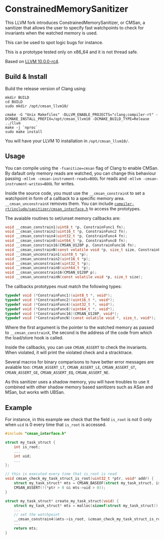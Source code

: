 # ConstrainedMemorySanitizer

This LLVM fork introduces ConstrainedMemorySanitizer, or CMSan, a sanitizer that allows the user to specify fast watchpoints to check for invariants when the watched memory is used.

This can be used to spot logic bugs for instance.

This is a prototype tested only on x86_64 and it is not thread safe.

Based on [LLVM 10.0.0-rc4](https://github.com/llvm/llvm-project/releases/tag/llvmorg-10.0.0-rc4).

## Build & Install

Build the release version of Clang using:

```
mkdir BUILD
cd BUILD
sudo mkdir /opt/cmsan_llvm10/

cmake -G "Unix Makefiles" -DLLVM_ENABLE_PROJECTS="clang;compiler-rt" -DCMAKE_INSTALL_PREFIX=/opt/cmsan_llvm10 -DCMAKE_BUILD_TYPE=Release ../llvm
make -j `nproc`
sudo make install
```

You will have your LLVM 10 installation in `/opt/cmsan_llvm10/`.

## Usage

You can compile using the `-fsanitize=cmsan` flag of Clang to enable CMSan. By dafault only memory reads are watched, you can change this behaviour passing `-mllvm -cmsan-instrument-reads=BOOL` for reads and `-mllvm -cmsan-instrument-writes=BOOL` for writes.

Inside the source code, you must use the `__cmsan_constrainX` to set a watchpoint in form of a callback to a specific memory area. `__cmsan_unconstrainX` removes them. You can include [`compiler-rt/include/sanitizer/cmsan_interface.h`](compiler-rt/include/sanitizer/cmsan_interface.h) to access the prototypes.

The avaiable routines to set/unset memory callbacks are:

```c
void __cmsan_constrain1(uint8_t *p, ConstrainFunc1 fn);
void __cmsan_constrain2(uint16_t *p, ConstrainFunc2 fn);
void __cmsan_constrain4(uint32_t *p, ConstrainFunc4 fn);
void __cmsan_constrain8(uint64_t *p, ConstrainFunc8 fn);
void __cmsan_constrain16(CMSAN_U128P p, ConstrainFunc16 fn);
void __cmsan_constrainN(const volatile void *p, size_t size, ConstrainFuncN fn);
void __cmsan_unconstrain1(uint8_t *p);
void __cmsan_unconstrain2(uint16_t *p);
void __cmsan_unconstrain4(uint32_t *p);
void __cmsan_unconstrain8(uint64_t *p);
void __cmsan_unconstrain16(CMSAN_U128P p);
void __cmsan_unconstrainN(const volatile void *p, size_t size);
```

The callbacks prototypes must match the following types:

```c
typedef void (*ConstrainFunc1)(uint8_t *, void*);
typedef void (*ConstrainFunc2)(uint16_t *, void*);
typedef void (*ConstrainFunc4)(uint32_t *, void*);
typedef void (*ConstrainFunc8)(uint64_t *, void*);
typedef void (*ConstrainFunc16)(CMSAN_U128P, void*);
typedef void (*ConstrainFuncN)(const volatile void *, size_t, void*);
```

Where the first argument is the pointer to the watched memory as passed to `__cmsan_constrainX`, the second is the address of the code from which the load/store hook is called.

Inside the callbacks, you can use `CMSAN_ASSERT` to check the invariants. When violated, it will print the violated check and a stracktrace.

Several macros for binary comparisons to have better error messages are avaiable too: `CMSAN_ASSERT_LT`, `CMSAN_ASSERT_LE`, `CMSAN_ASSERT_GT`, `CMSAN_ASSERT_GE`, `CMSAN_ASSERT_EQ`, `CMSAN_ASSERT_NE`.

As this sanitizer uses a shadow memory, you will have troubles to use it combined with other shadow memory based sanitizers such as ASan and MSan, but works with UBSan.

## Example

For instance, in this example we check that the field `is_root` is not 0 only when `uid` is 0 every time that `is_root` is accessed.

```c
#include "cmsan_interface.h"

struct my_task_struct {
    int is_root;
    ...
    int uid;
    ...
};

// this is executed every time that is_root is read
void cmsan_check_my_task_struct_is_root(uint32_t *ptr, void* addr) {
    struct my_task_struct* mts = CMSAN_BASEOF(struct my_task_struct, is_root, ptr);
    CMSAN_ASSERT(!(*ptr > 0 && mts->uid > 0));
}

struct my_task_struct* create_my_task_struct(void) {
    struct my_task_struct* mts = malloc(sizeof(struct my_task_struct));
    ...
    // set the watchpoint
    __cmsan_constrain4(&mts->is_root, &cmsan_check_my_task_struct_is_root);
    ...
    return mts;
}
```
